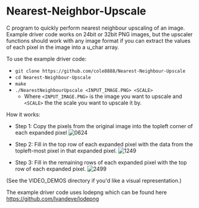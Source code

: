# Nearest-Neighbor-Upscale
C program to quickly perform nearest neighbour upscaling of an image.
Example driver code works on 24bit or 32bit PNG images, but the upscaler functions should work with any image format if you can extract the values of each pixel in the image into a u_char array.

To use the example driver code:
- `git clone https://github.com/cole8888/Nearest-Neighbour-Upscale`
- `cd Nearest-Neighbour-Upscale`
- `make`
- `./NearestNeighbourUpscale <INPUT_IMAGE.PNG> <SCALE>`
  - Where `<INPUT_IMAGE.PNG>` is the image you want to upscale and `<SCALE>` the the scale you want to upscale it by.

How it works:
- Step 1: Copy the pixels from the original image into the topleft corner of each expanded pixel
![0624](https://user-images.githubusercontent.com/32819560/148003124-f89114e3-4e99-43fb-ac90-34a429cb4c4d.png)

- Step 2: Fill in the top row of each expanded pixel with the data from the topleft-most pixel in that expanded pixel.
![1249](https://user-images.githubusercontent.com/32819560/148003211-6ee86265-4f49-4d19-b965-95dbbadea093.png)

- Step 3: Fill in the remaining rows of each expanded pixel with the top row of each expanded pixel.
![2499](https://user-images.githubusercontent.com/32819560/148003252-d34fb355-287f-4132-acbf-bd6db3b30cc0.png)

(See the VIDEO_DEMOS directory if you'd like a visual representation.)

The example driver code uses lodepng which can be found here https://github.com/lvandeve/lodepng
